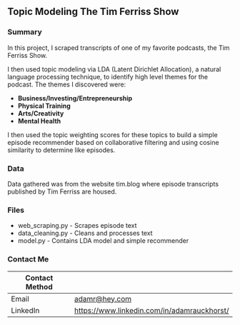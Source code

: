 ## Topic Modeling The Tim Ferriss Show 

### Summary

In this project, I scraped transcripts of one of my favorite podcasts, the Tim 
Ferriss Show.  

I then used topic modeling via LDA (Latent Dirichlet Allocation), a natural language processing technique, to identify
high level themes for the podcast. The themes I discovered were:

- **Business/Investing/Entrepreneurship**
- **Physical Training**
- **Arts/Creativity**
- **Mental Health**

I then used the topic weighting scores for these topics to build a simple 
episode recommender based on collaborative filtering and using cosine similarity
to determine like episodes.

### Data

Data gathered was from the website tim.blog where episode transcripts published
by Tim Ferriss are housed.

### Files

- web_scraping.py - Scrapes episode text
- data_cleaning.py - Cleans and processes text
- model.py - Contains LDA model and simple recommender

### Contact Me

| Contact Method |  |
| --- | --- |
| Email | adamr@hey.com |
| LinkedIn | https://www.linkedin.com/in/adamrauckhorst/ |
